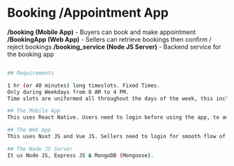 # Booking /Appointment App

**/booking (Mobile App)** - Buyers can book and make appointment
**/BookingApp (Web App)** - Sellers can retrieve bookings then confirm / reject bookings
**/booking_service (Node JS Server)** - Backend service for the booking app

```sh

## Requirements

1 hr (or 40 minutes) long timeslots. Fixed Times.
Only during Weekdays from 8 AM to 4 PM.
Time slots are uniformed all throughout the days of the week, this include weekends

## The Mobile App
This uses React Native. Users need to login before using the app, to automatically save data of the users

## The Web App
This uses Nuxt JS and Vue JS. Sellers need to login for smooth flow of handling the bookings

## The Node JS Server
It us Node JS, Express JS & MongoDB (Mongoose).